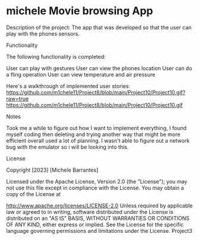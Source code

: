# michele Movie browsing App
Description of the project: The app that was developed so that the user can play with the phones sensors. 

Functionality

The following functionality is completed:

User can play with gestures
User can view the phones location
User can do a fling operation
User can view temperature and air pressure

Here's a walkthrough of implemented user stories: 
https://github.com/m1chele11/Project8/blob/main/Project10/Project10.gif?raw=true
https://github.com/m1chele11/Project8/blob/main/Project10/Project10.gif

[
](https://github.com/m1chele11/Project8/blob/main/Project10/Project10.gif?raw=true)
Notes

Took me a while to figure out how I want to implement everything, I found myself coding then deleting and trying another way that might be more efficient overall used a lot of planning. I wasn't able to figure out a network bug with the emulator so i will be looking into this. 

License

Copyright [2023] [Michele Barrantes]

Licensed under the Apache License, Version 2.0 (the "License"); you may not use this file except in compliance with the License. You may obtain a copy of the License at

http://www.apache.org/licenses/LICENSE-2.0
Unless required by applicable law or agreed to in writing, software distributed under the License is distributed on an "AS IS" BASIS, WITHOUT WARRANTIES OR CONDITIONS OF ANY KIND, either express or implied. See the License for the specific language governing permissions and limitations under the License. Project3
